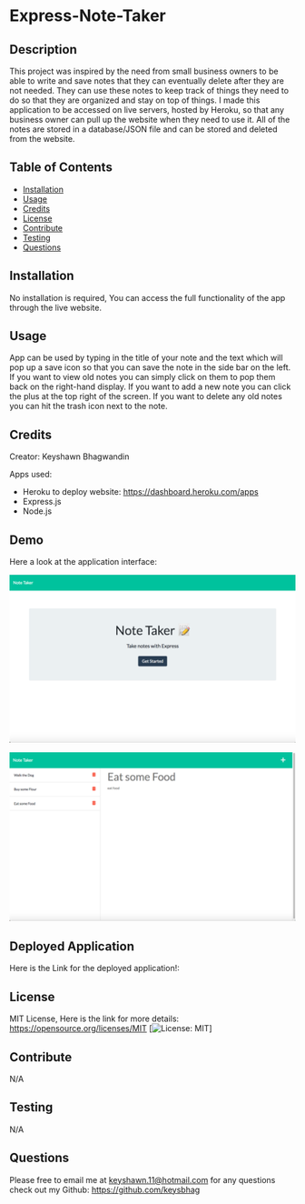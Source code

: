# Express-Note-Taker 


## Description 
This project was inspired by the need from small business owners to be able to write and save notes that they can eventually delete after they are not needed. They can use these notes to keep track of things they need to do so that they are organized and stay on top of things. I made this application to be accessed on live servers, hosted by Heroku, so that any business owner can pull up the website when they need to use it. All of the notes are stored in a database/JSON file and can be stored and deleted from the website. 


## Table of Contents 
* [Installation](#installation)
* [Usage](#usage)
* [Credits](#credits)
* [License](#license)
* [Contribute](#contribute)
* [Testing](#testing)
* [Questions](#questions) 


## Installation
No installation is required, You can access the full functionality of the app through the live website.


## Usage
App can be used by typing in the title of your note and the text which will pop up a save icon so that you can save the note in the side bar on the left. If you want to view old notes you can simply click on them to pop them back on the right-hand display. If you want to add a new note you can click the plus at the top right of the screen. If you want to delete any old notes you can hit the trash icon next to the note. 


## Credits
Creator: Keyshawn Bhagwandin

Apps used: 
* Heroku to deploy website: https://dashboard.heroku.com/apps
* Express.js
* Node.js

## Demo
Here a look at the application interface:

![Large overview of Note Taker homepage](./public/images/mod11Demo1.png)

![Large overview of Note Taker Main Page](./public/images/mod11Demo2.png)

## Deployed Application

Here is the Link for the deployed application!: 



## License
MIT License, Here is the link for more details: https://opensource.org/licenses/MIT [![License: MIT](https://img.shields.io/badge/License-MIT-yellow.svg)] 


## Contribute 
N/A


## Testing 
N/A


## Questions 
Please free to email me at keyshawn.11@hotmail.com for any questions
check out my Github: https://github.com/keysbhag 